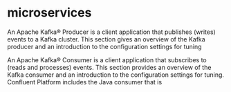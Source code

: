 # microservices
An Apache Kafka® Producer is a client application that publishes (writes) events to a Kafka cluster. This section gives an overview of the Kafka producer and an introduction to the configuration settings for tuning

An Apache Kafka® Consumer is a client application that subscribes to (reads and processes) events. This section provides an overview of the Kafka consumer and an introduction to the configuration settings for tuning. Confluent Platform includes the Java consumer that is 
